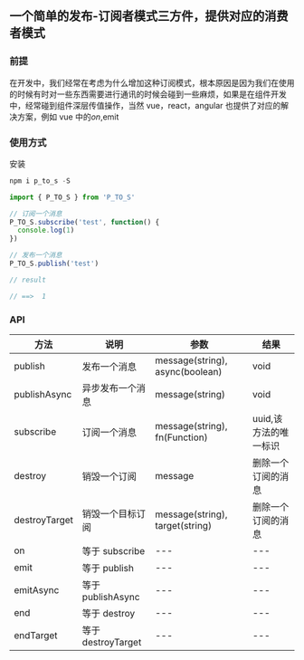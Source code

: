 ## 一个简单的发布-订阅者模式三方件，提供对应的消费者模式

### 前提

在开发中，我们经常在考虑为什么增加这种订阅模式，根本原因是因为我们在使用的时候有时对一些东西需要进行通讯的时候会碰到一些麻烦，如果是在组件开发中，经常碰到组件深层传值操作，当然 vue，react，angular 也提供了对应的解决方案，例如 vue 中的$on,$emit

### 使用方式

安装

```javascript
npm i p_to_s -S

import { P_TO_S } from 'P_TO_S'

// 订阅一个消息
P_TO_S.subscribe('test', function() {
  console.log(1)
})

// 发布一个消息
P_TO_S.publish('test')

// result

// ==>  1

```

### API

| 方法          | 说明               | 参数                            | 结果                  |
| ------------- | ------------------ | ------------------------------- | --------------------- |
| publish       | 发布一个消息       | message(string), async(boolean) | void                  |
| publishAsync  | 异步发布一个消息   | message(string)                 | void                  |
| subscribe     | 订阅一个消息       | message(string), fn(Function)   | uuid,该方法的唯一标识 |
| destroy       | 销毁一个订阅       | message                         | 删除一个订阅的消息    |
| destroyTarget | 销毁一个目标订阅   | message(string), target(string) | 删除一个订阅的消息    |
| on            | 等于 subscribe     | ---                             | ---                   |
| emit          | 等于 publish       | ---                             | ---                   |
| emitAsync     | 等于 publishAsync  | ---                             | ---                   |
| end           | 等于 destroy       | ---                             | ---                   |
| endTarget     | 等于 destroyTarget | ---                             | ---                   |
